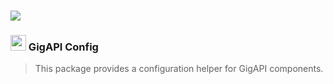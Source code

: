 # <img src="https://github.com/user-attachments/assets/5b0a4a37-ecab-4ca6-b955-1a2bbccad0b4" />

### <img src="https://github.com/user-attachments/assets/74a1fa93-5e7e-476d-93cb-be565eca4a59" height=25 /> GigAPI Config

> This package provides a configuration helper for GigAPI components. 
